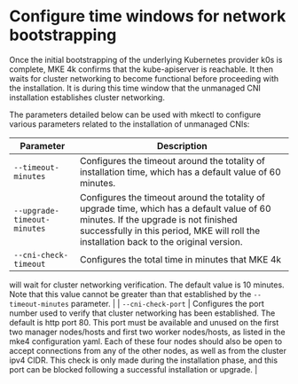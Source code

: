 # Configure time windows for network bootstrapping

Once the initial bootstrapping of the underlying Kubernetes provider k0s is
complete, MKE 4k confirms that the kube-apiserver is reachable. It then waits
for cluster networking to become functional before proceeding with the
installation. It is during this time window that the unmanaged CNI installation
establishes cluster networking.

The parameters detailed below can be used with mkectl to configure various
parameters related to the installation of unmanaged CNIs:

| Parameter 	| Description 	|
|---	|---	|
| ``--timeout-minutes`` 	| Configures the timeout around the totality of installation time, which has a default value of 60 minutes. 	|
| ``--upgrade-timeout-minutes`` 	| Configures the timeout around the totality of upgrade time, which has a default value of 60 minutes. If the upgrade is not finished successfully in this period, MKE will roll the installation back to the original version. 	|
| ``--cni-check-timeout`` 	| Configures the total time in minutes that MKE 4k
will wait for cluster networking verification. The default value is 10 minutes.
Note that this value cannot be greater than that established by the
``--timeout-minutes`` parameter. 	|
| ``--cni-check-port`` 	| Configures the port number used to verify that cluster networking has been established. The default is http port 80. This port must be available and unused on the first two manager nodes/hosts and first two worker nodes/hosts, as listed in the mke4 configuration yaml. Each of these four nodes should also be open to accept connections from any of the other nodes, as well as from the cluster ipv4 CIDR. This check is only made during the installation phase, and this port can be blocked following a successful installation or upgrade. 	|